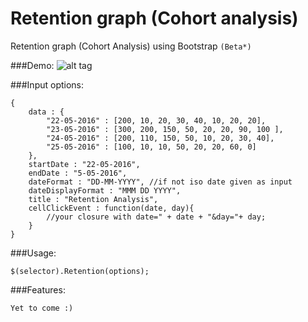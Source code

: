 # Retention graph (Cohort analysis)
Retention graph (Cohort Analysis) using Bootstrap ```(Beta*)```


###Demo:
![alt tag](http://i.imgur.com/uJQTG1Q.png)

###Input options:
```
{
    data : {
        "22-05-2016" : [200, 10, 20, 30, 40, 10, 20, 20],
        "23-05-2016" : [300, 200, 150, 50, 20, 20, 90, 100 ],
        "24-05-2016" : [200, 110, 150, 50, 10, 20, 30, 40],
        "25-05-2016" : [100, 10, 10, 50, 20, 20, 60, 0]
    },
    startDate : "22-05-2016",
    endDate : "5-05-2016",
    dateFormat : "DD-MM-YYYY", //if not iso date given as input
    dateDisplayFormat : "MMM DD YYYY",
    title : "Retention Analysis",
    cellClickEvent : function(date, day){
        //your closure with date=" + date + "&day="+ day;
    }
}
```


###Usage:
```
$(selector).Retention(options);
```

###Features:
```
Yet to come :)
```
